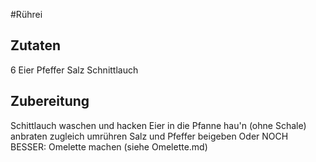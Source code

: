 #Rührei

## Zutaten
6 Eier
Pfeffer
Salz
Schnittlauch

## Zubereitung
Schittlauch waschen und hacken
Eier in die Pfanne hau'n (ohne Schale)
anbraten zugleich umrühren
Salz und Pfeffer beigeben
Oder NOCH BESSER: Omelette machen (siehe Omelette.md)


